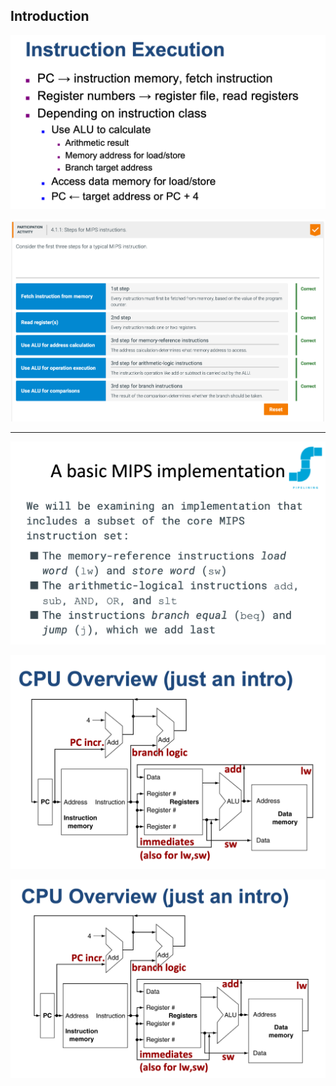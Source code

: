 ##  Introduction

![](img/2020-11-15-18-26-17.png)

![](img/2020-11-15-18-28-37.png)

---

![](img/2020-11-15-18-29-27.png)

![](img/2020-11-15-18-30-27.png)

![](img/2020-11-15-18-53-46.png)


